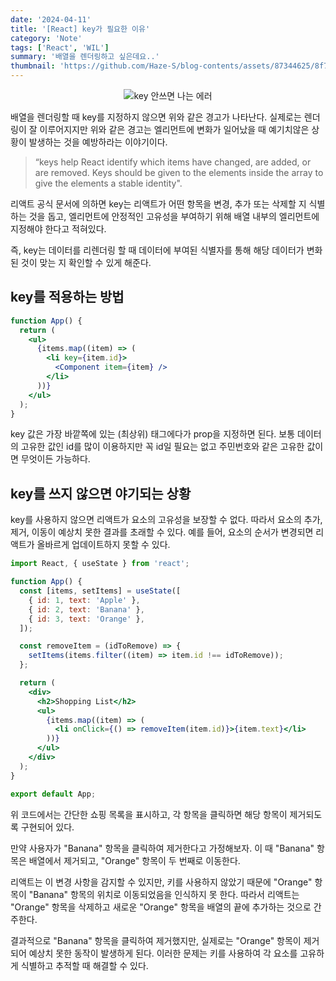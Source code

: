 ```yaml
---
date: '2024-04-11'
title: '[React] key가 필요한 이유'
category: 'Note'
tags: ['React', 'WIL']
summary: '배열을 렌더링하고 싶은데요..'
thumbnail: 'https://github.com/Haze-S/blog-contents/assets/87344625/8f78a4d1-d48b-4e52-acfd-bc670fd8f8fd'
---
```


<p align=center>
  <img src="https://github.com/Haze-S/blog-contents/assets/87344625/8f78a4d1-d48b-4e52-acfd-bc670fd8f8fd" alt="key 안쓰면 나는 에러">
</p>

배열을 렌더링할 때 key를 지정하지 않으면 위와 같은 경고가 나타난다. 실제로는 렌더링이 잘 이루어지지만 위와 같은 경고는 엘리먼트에 변화가 일어났을 때 예기치않은 상황이 발생하는 것을 예방하라는 이야기이다.

> “keys help React identify which items have changed, are added, or are removed. Keys should be given to the elements inside the array to give the elements a stable identity".

리액트 공식 문서에 의하면 key는 리액트가 어떤 항목을 변경, 추가 또는 삭제할 지 식별하는 것을 돕고, 엘리먼트에 안정적인 고유성을 부여하기 위해 배열 내부의 엘리먼트에 지정해야 한다고 적혀있다.

즉, key는 데이터를 리렌더링 할 때 데이터에 부여된 식별자를 통해 해당 데이터가 변화된 것이 맞는 지 확인할 수 있게 해준다.

## key를 적용하는 방법

```jsx
function App() {
  return (
    <ul>
      {items.map((item) => (
        <li key={item.id}>
          <Component item={item} />
        </li>
      ))}
    </ul>
  );
}
```

key 값은 가장 바깥쪽에 있는 (최상위) 태그에다가 prop을 지정하면 된다. 보통 데이터의 고유한 값인 id를 많이 이용하지만 꼭 id일 필요는 없고 주민번호와 같은 고유한 값이면 무엇이든 가능하다.

## key를 쓰지 않으면 야기되는 상황

key를 사용하지 않으면 리액트가 요소의 고유성을 보장할 수 없다. 따라서 요소의 추가, 제거, 이동이 예상치 못한 결과를 초래할 수 있다. 예를 들어, 요소의 순서가 변경되면 리액트가 올바르게 업데이트하지 못할 수 있다.

```jsx
import React, { useState } from 'react';

function App() {
  const [items, setItems] = useState([
    { id: 1, text: 'Apple' },
    { id: 2, text: 'Banana' },
    { id: 3, text: 'Orange' },
  ]);

  const removeItem = (idToRemove) => {
    setItems(items.filter((item) => item.id !== idToRemove));
  };

  return (
    <div>
      <h2>Shopping List</h2>
      <ul>
        {items.map((item) => (
          <li onClick={() => removeItem(item.id)}>{item.text}</li>
        ))}
      </ul>
    </div>
  );
}

export default App;
```

위 코드에서는 간단한 쇼핑 목록을 표시하고, 각 항목을 클릭하면 해당 항목이 제거되도록 구현되어 있다.

만약 사용자가 "Banana" 항목을 클릭하여 제거한다고 가정해보자. 이 때 "Banana" 항목은 배열에서 제거되고, "Orange" 항목이 두 번째로 이동한다.

리액트는 이 변경 사항을 감지할 수 있지만, 키를 사용하지 않았기 때문에 "Orange" 항목이 "Banana" 항목의 위치로 이동되었음을 인식하지 못 한다. 따라서 리액트는 "Orange" 항목을 삭제하고 새로운 "Orange" 항목을 배열의 끝에 추가하는 것으로 간주한다.

결과적으로 "Banana" 항목을 클릭하여 제거했지만, 실제로는 "Orange" 항목이 제거되어 예상치 못한 동작이 발생하게 된다. 이러한 문제는 키를 사용하여 각 요소를 고유하게 식별하고 추적할 때 해결할 수 있다.
